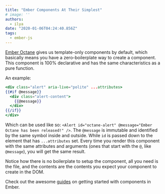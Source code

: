 ```yaml
---
title: "Ember Components At Their Simplest"
# image: ''
authors:
  - ilya
date: "2020-01-06T04:24:40.856Z"
tags:
  - ember-js
---
```


[Ember Octane](https://blog.emberjs.com/2019/12/20/octane-is-here.html) gives us template-only components by default, which basically means you have a zero-boilerplate
way to create a component. This component is 100% declarative and has the same characteristics as a pure function.

An example:

```handlebars
<div class="alert" aria-live="polite" ...attributes>
{{#if @message}}
  <div class="alert-content">
    {{@message}}
  </div>
{{/if}}
</div>
```

Which can be used like so: `<Alert id="octane-alert" @message="Ember Octane has been released!" />`.
The `@message` is immutable and identified by the same symbol inside and outside. While `id` is passed down to the element that has `...attributes` set.
Every time you render this component with the same attributes and arguments (ones that start with the `@`, like `@message`), you will get the same result.

Notice how there is no boilerplate to setup the component, all you need is the file, and the contents are the contents you expect your component to create in the DOM.

Check out the awesome [guides](https://guides.emberjs.com/release/components/) on getting started with components in Ember.
